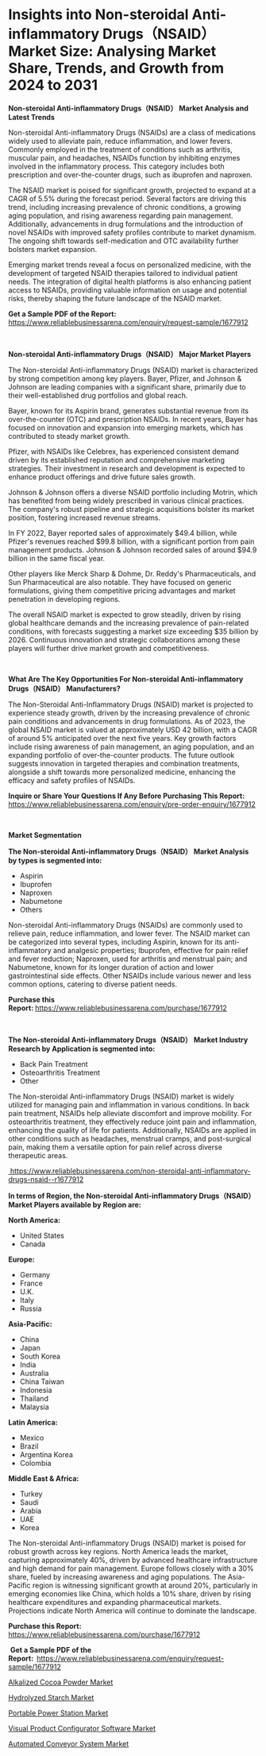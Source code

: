 <p><h1>Insights into Non-steroidal Anti-inflammatory Drugs（NSAID） Market Size: Analysing Market Share, Trends, and Growth from 2024 to 2031</h1></p><p><strong>Non-steroidal Anti-inflammatory Drugs（NSAID） Market Analysis and Latest Trends</strong></p>
<p><p>Non-steroidal Anti-inflammatory Drugs (NSAIDs) are a class of medications widely used to alleviate pain, reduce inflammation, and lower fevers. Commonly employed in the treatment of conditions such as arthritis, muscular pain, and headaches, NSAIDs function by inhibiting enzymes involved in the inflammatory process. This category includes both prescription and over-the-counter drugs, such as ibuprofen and naproxen.</p><p>The NSAID market is poised for significant growth, projected to expand at a CAGR of 5.5% during the forecast period. Several factors are driving this trend, including increasing prevalence of chronic conditions, a growing aging population, and rising awareness regarding pain management. Additionally, advancements in drug formulations and the introduction of novel NSAIDs with improved safety profiles contribute to market dynamism. The ongoing shift towards self-medication and OTC availability further bolsters market expansion. </p><p>Emerging market trends reveal a focus on personalized medicine, with the development of targeted NSAID therapies tailored to individual patient needs. The integration of digital health platforms is also enhancing patient access to NSAIDs, providing valuable information on usage and potential risks, thereby shaping the future landscape of the NSAID market.</p></p>
<p><strong>Get a Sample PDF of the Report:&nbsp;</strong> <a href="https://www.reliablebusinessarena.com/enquiry/request-sample/1677912?utm_campaign=1355&utm_medium=2&utm_source=Github&utm_content=ia&utm_term=19102024&utm_id=non-steroidal-anti-inflammatory-drugsnsaid">https://www.reliablebusinessarena.com/enquiry/request-sample/1677912</a></p>
<p>&nbsp;</p>
<p><strong>Non-steroidal Anti-inflammatory Drugs（NSAID） Major Market Players</strong></p>
<p><p>The Non-steroidal Anti-inflammatory Drugs (NSAID) market is characterized by strong competition among key players. Bayer, Pfizer, and Johnson & Johnson are leading companies with a significant share, primarily due to their well-established drug portfolios and global reach. </p><p>Bayer, known for its Aspirin brand, generates substantial revenue from its over-the-counter (OTC) and prescription NSAIDs. In recent years, Bayer has focused on innovation and expansion into emerging markets, which has contributed to steady market growth. </p><p>Pfizer, with NSAIDs like Celebrex, has experienced consistent demand driven by its established reputation and comprehensive marketing strategies. Their investment in research and development is expected to enhance product offerings and drive future sales growth.</p><p>Johnson & Johnson offers a diverse NSAID portfolio including Motrin, which has benefited from being widely prescribed in various clinical practices. The company's robust pipeline and strategic acquisitions bolster its market position, fostering increased revenue streams.</p><p>In FY 2022, Bayer reported sales of approximately $49.4 billion, while Pfizer's revenues reached $99.8 billion, with a significant portion from pain management products. Johnson & Johnson recorded sales of around $94.9 billion in the same fiscal year.</p><p>Other players like Merck Sharp & Dohme, Dr. Reddy's Pharmaceuticals, and Sun Pharmaceutical are also notable. They have focused on generic formulations, giving them competitive pricing advantages and market penetration in developing regions.</p><p>The overall NSAID market is expected to grow steadily, driven by rising global healthcare demands and the increasing prevalence of pain-related conditions, with forecasts suggesting a market size exceeding $35 billion by 2026. Continuous innovation and strategic collaborations among these players will further drive market growth and competitiveness.</p></p>
<p>&nbsp;</p>
<p><strong>What Are The Key Opportunities For Non-steroidal Anti-inflammatory Drugs（NSAID） Manufacturers?</strong></p>
<p><p>The Non-Steroidal Anti-Inflammatory Drugs (NSAID) market is projected to experience steady growth, driven by the increasing prevalence of chronic pain conditions and advancements in drug formulations. As of 2023, the global NSAID market is valued at approximately USD 42 billion, with a CAGR of around 5% anticipated over the next five years. Key growth factors include rising awareness of pain management, an aging population, and an expanding portfolio of over-the-counter products. The future outlook suggests innovation in targeted therapies and combination treatments, alongside a shift towards more personalized medicine, enhancing the efficacy and safety profiles of NSAIDs.</p></p>
<p><strong>Inquire or Share Your Questions If Any Before Purchasing This Report:</strong> <a href="https://www.reliablebusinessarena.com/enquiry/pre-order-enquiry/1677912?utm_campaign=1355&utm_medium=2&utm_source=Github&utm_content=ia&utm_term=19102024&utm_id=non-steroidal-anti-inflammatory-drugsnsaid">https://www.reliablebusinessarena.com/enquiry/pre-order-enquiry/1677912</a></p>
<p>&nbsp;</p>
<p><strong>Market Segmentation</strong></p>
<p><strong>The Non-steroidal Anti-inflammatory Drugs（NSAID） Market Analysis by types is segmented into:</strong></p>
<p><ul><li>Aspirin</li><li>Ibuprofen</li><li>Naproxen</li><li>Nabumetone</li><li>Others</li></ul></p>
<p><p>Non-steroidal Anti-inflammatory Drugs (NSAIDs) are commonly used to relieve pain, reduce inflammation, and lower fever. The NSAID market can be categorized into several types, including Aspirin, known for its anti-inflammatory and analgesic properties; Ibuprofen, effective for pain relief and fever reduction; Naproxen, used for arthritis and menstrual pain; and Nabumetone, known for its longer duration of action and lower gastrointestinal side effects. Other NSAIDs include various newer and less common options, catering to diverse patient needs.</p></p>
<p><strong>Purchase this Report:&nbsp;</strong><a href="https://www.reliablebusinessarena.com/purchase/1677912?utm_campaign=1355&utm_medium=2&utm_source=Github&utm_content=ia&utm_term=19102024&utm_id=non-steroidal-anti-inflammatory-drugsnsaid">https://www.reliablebusinessarena.com/purchase/1677912</a></p>
<p>&nbsp;</p>
<p><strong>The Non-steroidal Anti-inflammatory Drugs（NSAID） Market Industry Research by Application is segmented into:</strong></p>
<p><ul><li>Back Pain Treatment</li><li>Osteoarthritis Treatment</li><li>Other</li></ul></p>
<p><p>The Non-steroidal Anti-inflammatory Drugs (NSAID) market is widely utilized for managing pain and inflammation in various conditions. In back pain treatment, NSAIDs help alleviate discomfort and improve mobility. For osteoarthritis treatment, they effectively reduce joint pain and inflammation, enhancing the quality of life for patients. Additionally, NSAIDs are applied in other conditions such as headaches, menstrual cramps, and post-surgical pain, making them a versatile option for pain relief across diverse therapeutic areas.</p></p>
<p><a href="https://www.reliablebusinessarena.com/non-steroidal-anti-inflammatory-drugs-nsaid--r1677912?utm_campaign=1355&utm_medium=2&utm_source=Github&utm_content=ia&utm_term=19102024&utm_id=non-steroidal-anti-inflammatory-drugsnsaid">&nbsp;https://www.reliablebusinessarena.com/non-steroidal-anti-inflammatory-drugs-nsaid--r1677912</a></p>
<p><strong>In terms of Region, the Non-steroidal Anti-inflammatory Drugs（NSAID） Market Players available by Region are:</strong></p>
<p>
    <p> <strong> North America: </strong>
        <ul>
            <li>United States</li>
            <li>Canada</li>
        </ul>
        </p> 
    <p> <strong> Europe: </strong>
        <ul>
            <li>Germany</li>
            <li>France</li>
            <li>U.K.</li>
            <li>Italy</li>
            <li>Russia</li>
        </ul>
        </p> 
    <p> <strong> Asia-Pacific: </strong>
        <ul>
            <li>China</li>
            <li>Japan</li>
            <li>South Korea</li>
            <li>India</li>
            <li>Australia</li>
            <li>China Taiwan</li>
            <li>Indonesia</li>
            <li>Thailand</li>
            <li>Malaysia</li>
        </ul>
        </p> 
    <p> <strong> Latin America: </strong>
        <ul>
            <li>Mexico</li>
            <li>Brazil</li>
            <li>Argentina Korea</li>
            <li>Colombia</li>
        </ul>
        </p> 
    <p> <strong> Middle East & Africa: </strong>
        <ul>
            <li>Turkey</li>
            <li>Saudi</li>
            <li>Arabia</li>
            <li>UAE</li>
            <li>Korea</li>
        </ul>
    </p>
    </p>
<p><p>The Non-steroidal Anti-inflammatory Drugs (NSAID) market is poised for robust growth across key regions. North America leads the market, capturing approximately 40%, driven by advanced healthcare infrastructure and high demand for pain management. Europe follows closely with a 30% share, fueled by increasing awareness and aging populations. The Asia-Pacific region is witnessing significant growth at around 20%, particularly in emerging economies like China, which holds a 10% share, driven by rising healthcare expenditures and expanding pharmaceutical markets. Projections indicate North America will continue to dominate the landscape.</p></p>
<p><strong>Purchase this Report: </strong><a href="https://www.reliablebusinessarena.com/purchase/1677912?utm_campaign=1355&utm_medium=2&utm_source=Github&utm_content=ia&utm_term=19102024&utm_id=non-steroidal-anti-inflammatory-drugsnsaid">https://www.reliablebusinessarena.com/purchase/1677912</a></p>
<p>&nbsp;<strong>Get a Sample PDF of the Report:&nbsp;&nbsp;</strong><a href="https://www.reliablebusinessarena.com/enquiry/request-sample/1677912?utm_campaign=1355&utm_medium=2&utm_source=Github&utm_content=ia&utm_term=19102024&utm_id=non-steroidal-anti-inflammatory-drugsnsaid">https://www.reliablebusinessarena.com/enquiry/request-sample/1677912</a></p>
<p><strong></strong></p>
<p><p><a href="https://www.linkedin.com/pulse/global-alkalized-cocoa-powder-market-trends-forecasts-strategic-3qtwe?utm_campaign=1355&utm_medium=2&utm_source=Github&utm_content=ia&utm_term=19102024&utm_id=non-steroidal-anti-inflammatory-drugsnsaid">Alkalized Cocoa Powder Market</a></p><p><a href="https://www.linkedin.com/pulse/sustainability-trends-hydrolyzed-starch-industry-market-3wh2e?utm_campaign=1355&utm_medium=2&utm_source=Github&utm_content=ia&utm_term=19102024&utm_id=non-steroidal-anti-inflammatory-drugsnsaid">Hydrolyzed Starch Market</a></p><p><a href="https://www.linkedin.com/pulse/global-portable-power-station-market-opportunities-forecast-zwxvc?utm_campaign=1355&utm_medium=2&utm_source=Github&utm_content=ia&utm_term=19102024&utm_id=non-steroidal-anti-inflammatory-drugsnsaid">Portable Power Station Market</a></p><p><a href="https://github.com/luckyshygirl/Market-Research-Report-List-6/blob/main/visual-product-configurator-software-market.md?utm_campaign=1355&utm_medium=2&utm_source=Github&utm_content=ia&utm_term=19102024&utm_id=non-steroidal-anti-inflammatory-drugsnsaid">Visual Product Configurator Software Market</a></p><p><a href="https://issuu.com/reportprime-2/docs/automated-conveyor-system-market-si_f27b64be0cc2b5?utm_campaign=1355&utm_medium=2&utm_source=Github&utm_content=ia&utm_term=19102024&utm_id=non-steroidal-anti-inflammatory-drugsnsaid">Automated Conveyor System Market</a></p></p>